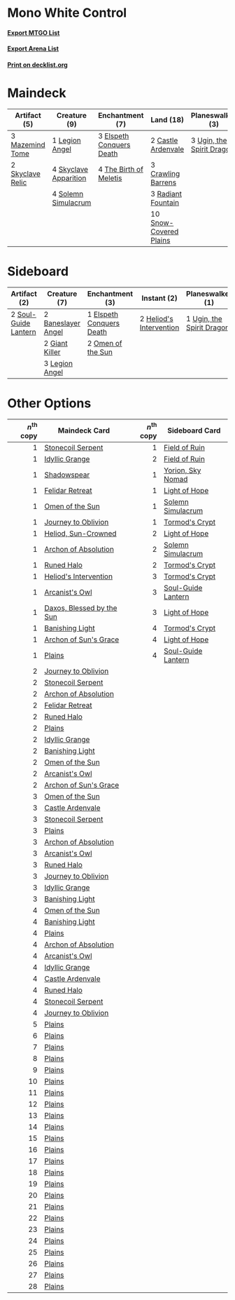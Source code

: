 # Mono White Control

#### [Export MTGO List](../collection/Mono%20White%20Control/Mono%20White%20Control.txt)
#### [Export Arena List](../collection/Mono%20White%20Control/Mono%20White%20Control_arena.txt)
#### [Print on decklist.org](http://decklist.org/?deckmain=2%09Castle%20Ardenvale%0A3%09Crawling%20Barrens%0A4%09Doomskar%0A3%09Elspeth%20Conquers%20Death%0A4%09Emeria's%20Call%0A2%09Faceless%20Haven%0A1%09Legion%20Angel%0A3%09Mazemind%20Tome%0A4%09Ondu%20Inversion%0A3%09Radiant%20Fountain%0A2%09Search%20for%20Glory%0A4%09Skyclave%20Apparition%0A2%09Skyclave%20Relic%0A10%09Snow-Covered%20Plains%0A4%09Solemn%20Simulacrum%0A2%09Starnheim%20Unleashed%0A4%09The%20Birth%20of%20Meletis%0A3%09Ugin,%20the%20Spirit%20Dragon&deckside=2%09Baneslayer%20Angel%0A1%09Elspeth%20Conquers%20Death%0A2%09Giant%20Killer%0A2%09Heliod's%20Intervention%0A3%09Legion%20Angel%0A2%09Omen%20of%20the%20Sun%0A2%09Soul-Guide%20Lantern%0A1%09Ugin,%20the%20Spirit%20Dragon)
# Maindeck

|                                       Artifact (5)                                        |                                          Creature (9)                                          |                                          Enchantment (7)                                          |                                            Land (18)                                            |                                          Planeswalker (3)                                          |                                        Sorcery (8)                                        |    Unknown (10)     |
|-------------------------------------------------------------------------------------------|------------------------------------------------------------------------------------------------|---------------------------------------------------------------------------------------------------|-------------------------------------------------------------------------------------------------|----------------------------------------------------------------------------------------------------|-------------------------------------------------------------------------------------------|---------------------|
|3 [Mazemind Tome](http://gatherer.wizards.com/Pages/Card/Details.aspx?multiverseid=485555) |1 [Legion Angel](http://gatherer.wizards.com/Pages/Card/Details.aspx?multiverseid=491646)       |3 [Elspeth Conquers Death](http://gatherer.wizards.com/Pages/Card/Details.aspx?multiverseid=476264)|2 [Castle Ardenvale](http://gatherer.wizards.com/Pages/Card/Details.aspx?multiverseid=473200)    |3 [Ugin, the Spirit Dragon](http://gatherer.wizards.com/Pages/Card/Details.aspx?multiverseid=391948)|4 [Emeria's Call](http://gatherer.wizards.com/Pages/Card/Details.aspx?multiverseid=491633) |4 Doomskar           |
|2 [Skyclave Relic](http://gatherer.wizards.com/Pages/Card/Details.aspx?multiverseid=491903)|4 [Skyclave Apparition](http://gatherer.wizards.com/Pages/Card/Details.aspx?multiverseid=495603)|4 [The Birth of Meletis](http://gatherer.wizards.com/Pages/Card/Details.aspx?multiverseid=476256)  |3 [Crawling Barrens](http://gatherer.wizards.com/Pages/Card/Details.aspx?multiverseid=491917)    |                                                                                                    |4 [Ondu Inversion](http://gatherer.wizards.com/Pages/Card/Details.aspx?multiverseid=491654)|2 Faceless Haven     |
|                                                                                           |4 [Solemn Simulacrum](http://gatherer.wizards.com/Pages/Card/Details.aspx?multiverseid=389682)  |                                                                                                   |3 [Radiant Fountain](http://gatherer.wizards.com/Pages/Card/Details.aspx?multiverseid=438810)    |                                                                                                    |                                                                                           |2 Search for Glory   |
|                                                                                           |                                                                                                |                                                                                                   |10 [Snow-Covered Plains](http://gatherer.wizards.com/Pages/Card/Details.aspx?multiverseid=121267)|                                                                                                    |                                                                                           |2 Starnheim Unleashed|


# Sideboard

|                                         Artifact (2)                                          |                                        Creature (7)                                         |                                          Enchantment (3)                                          |                                           Instant (2)                                            |                                          Planeswalker (1)                                          |
|-----------------------------------------------------------------------------------------------|---------------------------------------------------------------------------------------------|---------------------------------------------------------------------------------------------------|--------------------------------------------------------------------------------------------------|----------------------------------------------------------------------------------------------------|
|2 [Soul-Guide Lantern](http://gatherer.wizards.com/Pages/Card/Details.aspx?multiverseid=476488)|2 [Baneslayer Angel](http://gatherer.wizards.com/Pages/Card/Details.aspx?multiverseid=191065)|1 [Elspeth Conquers Death](http://gatherer.wizards.com/Pages/Card/Details.aspx?multiverseid=476264)|2 [Heliod's Intervention](http://gatherer.wizards.com/Pages/Card/Details.aspx?multiverseid=476270)|1 [Ugin, the Spirit Dragon](http://gatherer.wizards.com/Pages/Card/Details.aspx?multiverseid=391948)|
|                                                                                               |2 [Giant Killer](http://gatherer.wizards.com/Pages/Card/Details.aspx?multiverseid=472976)    |2 [Omen of the Sun](http://gatherer.wizards.com/Pages/Card/Details.aspx?multiverseid=476281)       |                                                                                                  |                                                                                                    |
|                                                                                               |3 [Legion Angel](http://gatherer.wizards.com/Pages/Card/Details.aspx?multiverseid=491646)    |                                                                                                   |                                                                                                  |                                                                                                    |


# Other Options

|*n*<sup>th</sup> copy|                                           Maindeck Card                                            |*n*<sup>th</sup> copy|                                       Sideboard Card                                        |
|--------------------:|----------------------------------------------------------------------------------------------------|--------------------:|---------------------------------------------------------------------------------------------|
|                    1|[Stonecoil Serpent](http://gatherer.wizards.com/Pages/Card/Details.aspx?multiverseid=473197)        |                    1|[Field of Ruin](http://gatherer.wizards.com/Pages/Card/Details.aspx?multiverseid=435415)     |
|                    1|[Idyllic Grange](http://gatherer.wizards.com/Pages/Card/Details.aspx?multiverseid=473208)           |                    2|[Field of Ruin](http://gatherer.wizards.com/Pages/Card/Details.aspx?multiverseid=435415)     |
|                    1|[Shadowspear](http://gatherer.wizards.com/Pages/Card/Details.aspx?multiverseid=476487)              |                    1|[Yorion, Sky Nomad](http://gatherer.wizards.com/Pages/Card/Details.aspx?multiverseid=479752) |
|                    1|[Felidar Retreat](http://gatherer.wizards.com/Pages/Card/Details.aspx?multiverseid=491638)          |                    1|[Light of Hope](http://gatherer.wizards.com/Pages/Card/Details.aspx?multiverseid=479540)     |
|                    1|[Omen of the Sun](http://gatherer.wizards.com/Pages/Card/Details.aspx?multiverseid=476281)          |                    1|[Solemn Simulacrum](http://gatherer.wizards.com/Pages/Card/Details.aspx?multiverseid=389682) |
|                    1|[Journey to Oblivion](http://gatherer.wizards.com/Pages/Card/Details.aspx?multiverseid=491639)      |                    1|[Tormod's Crypt](http://gatherer.wizards.com/Pages/Card/Details.aspx?multiverseid=389723)    |
|                    1|[Heliod, Sun-Crowned](http://gatherer.wizards.com/Pages/Card/Details.aspx?multiverseid=476269)      |                    2|[Light of Hope](http://gatherer.wizards.com/Pages/Card/Details.aspx?multiverseid=479540)     |
|                    1|[Archon of Absolution](http://gatherer.wizards.com/Pages/Card/Details.aspx?multiverseid=472965)     |                    2|[Solemn Simulacrum](http://gatherer.wizards.com/Pages/Card/Details.aspx?multiverseid=389682) |
|                    1|[Runed Halo](http://gatherer.wizards.com/Pages/Card/Details.aspx?multiverseid=154005)               |                    2|[Tormod's Crypt](http://gatherer.wizards.com/Pages/Card/Details.aspx?multiverseid=389723)    |
|                    1|[Heliod's Intervention](http://gatherer.wizards.com/Pages/Card/Details.aspx?multiverseid=476270)    |                    3|[Tormod's Crypt](http://gatherer.wizards.com/Pages/Card/Details.aspx?multiverseid=389723)    |
|                    1|[Arcanist's Owl](http://gatherer.wizards.com/Pages/Card/Details.aspx?multiverseid=473168)           |                    3|[Soul-Guide Lantern](http://gatherer.wizards.com/Pages/Card/Details.aspx?multiverseid=476488)|
|                    1|[Daxos, Blessed by the Sun](http://gatherer.wizards.com/Pages/Card/Details.aspx?multiverseid=476260)|                    3|[Light of Hope](http://gatherer.wizards.com/Pages/Card/Details.aspx?multiverseid=479540)     |
|                    1|[Banishing Light](http://gatherer.wizards.com/Pages/Card/Details.aspx?multiverseid=405135)          |                    4|[Tormod's Crypt](http://gatherer.wizards.com/Pages/Card/Details.aspx?multiverseid=389723)    |
|                    1|[Archon of Sun's Grace](http://gatherer.wizards.com/Pages/Card/Details.aspx?multiverseid=476254)    |                    4|[Light of Hope](http://gatherer.wizards.com/Pages/Card/Details.aspx?multiverseid=479540)     |
|                    1|[Plains](http://gatherer.wizards.com/Pages/Card/Details.aspx?multiverseid=439856)                   |                    4|[Soul-Guide Lantern](http://gatherer.wizards.com/Pages/Card/Details.aspx?multiverseid=476488)|
|                    2|[Journey to Oblivion](http://gatherer.wizards.com/Pages/Card/Details.aspx?multiverseid=491639)      |                     |                                                                                             |
|                    2|[Stonecoil Serpent](http://gatherer.wizards.com/Pages/Card/Details.aspx?multiverseid=473197)        |                     |                                                                                             |
|                    2|[Archon of Absolution](http://gatherer.wizards.com/Pages/Card/Details.aspx?multiverseid=472965)     |                     |                                                                                             |
|                    2|[Felidar Retreat](http://gatherer.wizards.com/Pages/Card/Details.aspx?multiverseid=491638)          |                     |                                                                                             |
|                    2|[Runed Halo](http://gatherer.wizards.com/Pages/Card/Details.aspx?multiverseid=154005)               |                     |                                                                                             |
|                    2|[Plains](http://gatherer.wizards.com/Pages/Card/Details.aspx?multiverseid=439856)                   |                     |                                                                                             |
|                    2|[Idyllic Grange](http://gatherer.wizards.com/Pages/Card/Details.aspx?multiverseid=473208)           |                     |                                                                                             |
|                    2|[Banishing Light](http://gatherer.wizards.com/Pages/Card/Details.aspx?multiverseid=405135)          |                     |                                                                                             |
|                    2|[Omen of the Sun](http://gatherer.wizards.com/Pages/Card/Details.aspx?multiverseid=476281)          |                     |                                                                                             |
|                    2|[Arcanist's Owl](http://gatherer.wizards.com/Pages/Card/Details.aspx?multiverseid=473168)           |                     |                                                                                             |
|                    2|[Archon of Sun's Grace](http://gatherer.wizards.com/Pages/Card/Details.aspx?multiverseid=476254)    |                     |                                                                                             |
|                    3|[Omen of the Sun](http://gatherer.wizards.com/Pages/Card/Details.aspx?multiverseid=476281)          |                     |                                                                                             |
|                    3|[Castle Ardenvale](http://gatherer.wizards.com/Pages/Card/Details.aspx?multiverseid=473200)         |                     |                                                                                             |
|                    3|[Stonecoil Serpent](http://gatherer.wizards.com/Pages/Card/Details.aspx?multiverseid=473197)        |                     |                                                                                             |
|                    3|[Plains](http://gatherer.wizards.com/Pages/Card/Details.aspx?multiverseid=439856)                   |                     |                                                                                             |
|                    3|[Archon of Absolution](http://gatherer.wizards.com/Pages/Card/Details.aspx?multiverseid=472965)     |                     |                                                                                             |
|                    3|[Arcanist's Owl](http://gatherer.wizards.com/Pages/Card/Details.aspx?multiverseid=473168)           |                     |                                                                                             |
|                    3|[Runed Halo](http://gatherer.wizards.com/Pages/Card/Details.aspx?multiverseid=154005)               |                     |                                                                                             |
|                    3|[Journey to Oblivion](http://gatherer.wizards.com/Pages/Card/Details.aspx?multiverseid=491639)      |                     |                                                                                             |
|                    3|[Idyllic Grange](http://gatherer.wizards.com/Pages/Card/Details.aspx?multiverseid=473208)           |                     |                                                                                             |
|                    3|[Banishing Light](http://gatherer.wizards.com/Pages/Card/Details.aspx?multiverseid=405135)          |                     |                                                                                             |
|                    4|[Omen of the Sun](http://gatherer.wizards.com/Pages/Card/Details.aspx?multiverseid=476281)          |                     |                                                                                             |
|                    4|[Banishing Light](http://gatherer.wizards.com/Pages/Card/Details.aspx?multiverseid=405135)          |                     |                                                                                             |
|                    4|[Plains](http://gatherer.wizards.com/Pages/Card/Details.aspx?multiverseid=439856)                   |                     |                                                                                             |
|                    4|[Archon of Absolution](http://gatherer.wizards.com/Pages/Card/Details.aspx?multiverseid=472965)     |                     |                                                                                             |
|                    4|[Arcanist's Owl](http://gatherer.wizards.com/Pages/Card/Details.aspx?multiverseid=473168)           |                     |                                                                                             |
|                    4|[Idyllic Grange](http://gatherer.wizards.com/Pages/Card/Details.aspx?multiverseid=473208)           |                     |                                                                                             |
|                    4|[Castle Ardenvale](http://gatherer.wizards.com/Pages/Card/Details.aspx?multiverseid=473200)         |                     |                                                                                             |
|                    4|[Runed Halo](http://gatherer.wizards.com/Pages/Card/Details.aspx?multiverseid=154005)               |                     |                                                                                             |
|                    4|[Stonecoil Serpent](http://gatherer.wizards.com/Pages/Card/Details.aspx?multiverseid=473197)        |                     |                                                                                             |
|                    4|[Journey to Oblivion](http://gatherer.wizards.com/Pages/Card/Details.aspx?multiverseid=491639)      |                     |                                                                                             |
|                    5|[Plains](http://gatherer.wizards.com/Pages/Card/Details.aspx?multiverseid=439856)                   |                     |                                                                                             |
|                    6|[Plains](http://gatherer.wizards.com/Pages/Card/Details.aspx?multiverseid=439856)                   |                     |                                                                                             |
|                    7|[Plains](http://gatherer.wizards.com/Pages/Card/Details.aspx?multiverseid=439856)                   |                     |                                                                                             |
|                    8|[Plains](http://gatherer.wizards.com/Pages/Card/Details.aspx?multiverseid=439856)                   |                     |                                                                                             |
|                    9|[Plains](http://gatherer.wizards.com/Pages/Card/Details.aspx?multiverseid=439856)                   |                     |                                                                                             |
|                   10|[Plains](http://gatherer.wizards.com/Pages/Card/Details.aspx?multiverseid=439856)                   |                     |                                                                                             |
|                   11|[Plains](http://gatherer.wizards.com/Pages/Card/Details.aspx?multiverseid=439856)                   |                     |                                                                                             |
|                   12|[Plains](http://gatherer.wizards.com/Pages/Card/Details.aspx?multiverseid=439856)                   |                     |                                                                                             |
|                   13|[Plains](http://gatherer.wizards.com/Pages/Card/Details.aspx?multiverseid=439856)                   |                     |                                                                                             |
|                   14|[Plains](http://gatherer.wizards.com/Pages/Card/Details.aspx?multiverseid=439856)                   |                     |                                                                                             |
|                   15|[Plains](http://gatherer.wizards.com/Pages/Card/Details.aspx?multiverseid=439856)                   |                     |                                                                                             |
|                   16|[Plains](http://gatherer.wizards.com/Pages/Card/Details.aspx?multiverseid=439856)                   |                     |                                                                                             |
|                   17|[Plains](http://gatherer.wizards.com/Pages/Card/Details.aspx?multiverseid=439856)                   |                     |                                                                                             |
|                   18|[Plains](http://gatherer.wizards.com/Pages/Card/Details.aspx?multiverseid=439856)                   |                     |                                                                                             |
|                   19|[Plains](http://gatherer.wizards.com/Pages/Card/Details.aspx?multiverseid=439856)                   |                     |                                                                                             |
|                   20|[Plains](http://gatherer.wizards.com/Pages/Card/Details.aspx?multiverseid=439856)                   |                     |                                                                                             |
|                   21|[Plains](http://gatherer.wizards.com/Pages/Card/Details.aspx?multiverseid=439856)                   |                     |                                                                                             |
|                   22|[Plains](http://gatherer.wizards.com/Pages/Card/Details.aspx?multiverseid=439856)                   |                     |                                                                                             |
|                   23|[Plains](http://gatherer.wizards.com/Pages/Card/Details.aspx?multiverseid=439856)                   |                     |                                                                                             |
|                   24|[Plains](http://gatherer.wizards.com/Pages/Card/Details.aspx?multiverseid=439856)                   |                     |                                                                                             |
|                   25|[Plains](http://gatherer.wizards.com/Pages/Card/Details.aspx?multiverseid=439856)                   |                     |                                                                                             |
|                   26|[Plains](http://gatherer.wizards.com/Pages/Card/Details.aspx?multiverseid=439856)                   |                     |                                                                                             |
|                   27|[Plains](http://gatherer.wizards.com/Pages/Card/Details.aspx?multiverseid=439856)                   |                     |                                                                                             |
|                   28|[Plains](http://gatherer.wizards.com/Pages/Card/Details.aspx?multiverseid=439856)                   |                     |                                                                                             |

